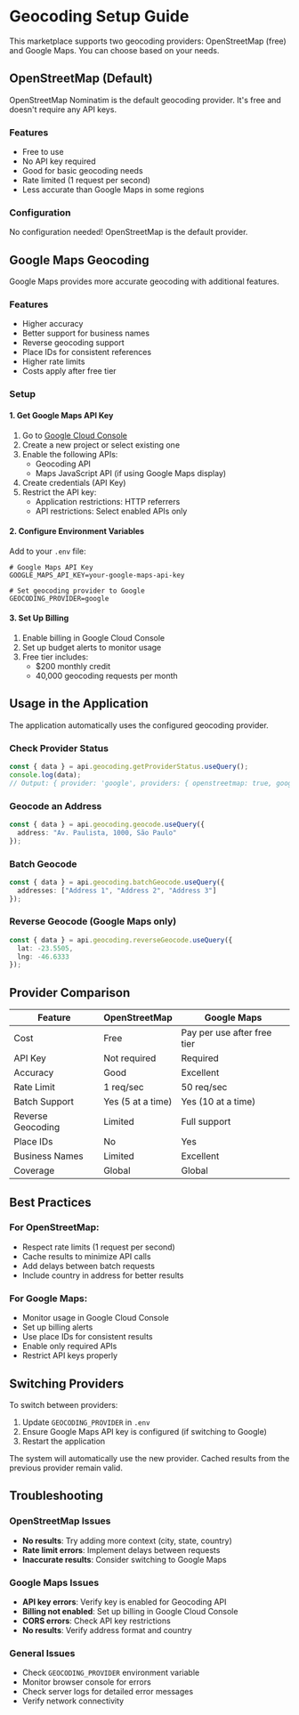 # Geocoding Setup Guide

This marketplace supports two geocoding providers: OpenStreetMap (free) and Google Maps. You can choose based on your needs.

## OpenStreetMap (Default)

OpenStreetMap Nominatim is the default geocoding provider. It's free and doesn't require any API keys.

### Features
- Free to use
- No API key required
- Good for basic geocoding needs
- Rate limited (1 request per second)
- Less accurate than Google Maps in some regions

### Configuration
No configuration needed! OpenStreetMap is the default provider.

## Google Maps Geocoding

Google Maps provides more accurate geocoding with additional features.

### Features
- Higher accuracy
- Better support for business names
- Reverse geocoding support
- Place IDs for consistent references
- Higher rate limits
- Costs apply after free tier

### Setup

#### 1. Get Google Maps API Key

1. Go to [Google Cloud Console](https://console.cloud.google.com)
2. Create a new project or select existing one
3. Enable the following APIs:
   - Geocoding API
   - Maps JavaScript API (if using Google Maps display)
4. Create credentials (API Key)
5. Restrict the API key:
   - Application restrictions: HTTP referrers
   - API restrictions: Select enabled APIs only

#### 2. Configure Environment Variables

Add to your `.env` file:

```env
# Google Maps API Key
GOOGLE_MAPS_API_KEY=your-google-maps-api-key

# Set geocoding provider to Google
GEOCODING_PROVIDER=google
```

#### 3. Set Up Billing

1. Enable billing in Google Cloud Console
2. Set up budget alerts to monitor usage
3. Free tier includes:
   - $200 monthly credit
   - 40,000 geocoding requests per month

## Usage in the Application

The application automatically uses the configured geocoding provider.

### Check Provider Status

```typescript
const { data } = api.geocoding.getProviderStatus.useQuery();
console.log(data);
// Output: { provider: 'google', providers: { openstreetmap: true, google: true } }
```

### Geocode an Address

```typescript
const { data } = api.geocoding.geocode.useQuery({ 
  address: "Av. Paulista, 1000, São Paulo" 
});
```

### Batch Geocode

```typescript
const { data } = api.geocoding.batchGeocode.useQuery({ 
  addresses: ["Address 1", "Address 2", "Address 3"] 
});
```

### Reverse Geocode (Google Maps only)

```typescript
const { data } = api.geocoding.reverseGeocode.useQuery({ 
  lat: -23.5505, 
  lng: -46.6333 
});
```

## Provider Comparison

| Feature | OpenStreetMap | Google Maps |
|---------|---------------|-------------|
| Cost | Free | Pay per use after free tier |
| API Key | Not required | Required |
| Accuracy | Good | Excellent |
| Rate Limit | 1 req/sec | 50 req/sec |
| Batch Support | Yes (5 at a time) | Yes (10 at a time) |
| Reverse Geocoding | Limited | Full support |
| Place IDs | No | Yes |
| Business Names | Limited | Excellent |
| Coverage | Global | Global |

## Best Practices

### For OpenStreetMap:
- Respect rate limits (1 request per second)
- Cache results to minimize API calls
- Add delays between batch requests
- Include country in address for better results

### For Google Maps:
- Monitor usage in Google Cloud Console
- Set up billing alerts
- Use place IDs for consistent results
- Enable only required APIs
- Restrict API keys properly

## Switching Providers

To switch between providers:

1. Update `GEOCODING_PROVIDER` in `.env`
2. Ensure Google Maps API key is configured (if switching to Google)
3. Restart the application

The system will automatically use the new provider. Cached results from the previous provider remain valid.

## Troubleshooting

### OpenStreetMap Issues
- **No results**: Try adding more context (city, state, country)
- **Rate limit errors**: Implement delays between requests
- **Inaccurate results**: Consider switching to Google Maps

### Google Maps Issues
- **API key errors**: Verify key is enabled for Geocoding API
- **Billing not enabled**: Set up billing in Google Cloud Console
- **CORS errors**: Check API key restrictions
- **No results**: Verify address format and country

### General Issues
- Check `GEOCODING_PROVIDER` environment variable
- Monitor browser console for errors
- Check server logs for detailed error messages
- Verify network connectivity